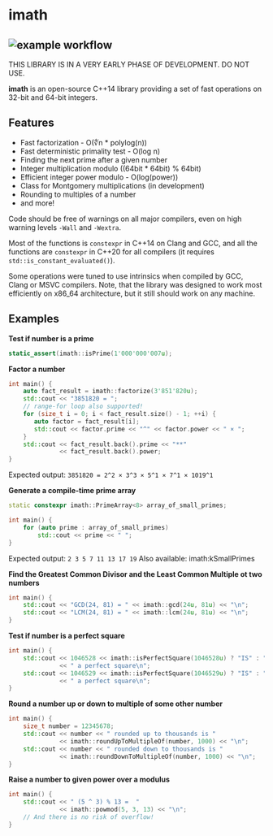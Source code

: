# imath
![example workflow](https://github.com/kaznov/imath/actions/workflows/demo_action.yml/badge.svg)
--------
THIS LIBRARY IS IN A VERY EARLY PHASE OF DEVELOPMENT. DO NOT USE.

**imath** is an open-source C++14 library providing a set of fast operations on 32-bit and 64-bit integers.

Features
--------
* Fast factorization - O(∜n * polylog(n))
* Fast deterministic primality test - O(log n)
* Finding the next prime after a given number
* Integer multiplication modulo ((64bit * 64bit) % 64bit)
* Efficient integer power modulo - O(log(power))
* Class for Montgomery multiplications (in development)
* Rounding to multiples of a number
* and more!

Code should be free of warnings on all major compilers, even on high warning levels `-Wall` and `-Wextra`.

Most of the functions is `constexpr` in C++14 on Clang and GCC, and all the functions are `constexpr` in C++20 for all compilers (it requires `std::is_constant_evaluated()`).

Some operations were tuned to use intrinsics when compiled by GCC, Clang or MSVC compilers. Note, that the library was designed to work most efficiently on x86_64 architecture, but it still should work on any machine.

Examples
--------
**Test if number is a prime**

```c++
static_assert(imath::isPrime(1'000'000'007u);
```

**Factor a number**

```c++
int main() {
    auto fact_result = imath::factorize(3'851'820u);
    std::cout << "3851820 = ";
    // range-for loop also supported!
    for (size_t i = 0; i < fact_result.size() - 1; ++i) {
       auto factor = fact_result[i];
       std::cout << factor.prime << "^" << factor.power << " × ";
    }
    std::cout << fact_result.back().prime << "**"
              << fact_result.back().power;
}
```
Expected output: `3851820 = 2^2 × 3^3 × 5^1 × 7^1 × 1019^1`


**Generate a compile-time prime array**

```c++
static constexpr imath::PrimeArray<8> array_of_small_primes;

int main() {
    for (auto prime : array_of_small_primes)
        std::cout << prime << " ";
}
```
Expected output: `2 3 5 7 11 13 17 19`
Also available: imath:kSmallPrimes

**Find the Greatest Common Divisor and the Least Common Multiple ot two numbers**

```c++
int main() {
    std::cout << "GCD(24, 81) = " << imath::gcd(24u, 81u) << "\n";
    std::cout << "LCM(24, 81) = " << imath::lcm(24u, 81u) << "\n";
}
```

**Test if number is a perfect square**
```c++
int main() {
    std::cout << 1046528 << imath::isPerfectSquare(1046528u) ? "IS" : "IS NOT"
              << " a perfect square\n";
    std::cout << 1046529 << imath::isPerfectSquare(1046529u) ? "IS" : "IS NOT"
              << " a perfect square\n";
}
```

**Round a number up or down to multiple of some other number**
```c++
int main() {
    size_t number = 12345678;
    std::cout << number << " rounded up to thousands is "
              << imath::roundUpToMultipleOf(number, 1000) << "\n";
    std::cout << number << " rounded down to thousands is "
              << imath::roundDownToMultipleOf(number, 1000) << "\n"; 
}
```

**Raise a number to given power over a modulus**
```c++
int main() {
    std::cout << " (5 ^ 3) % 13 =  "
              << imath::powmod(5, 3, 13) << "\n";
    // And there is no risk of overflow!
}
```
